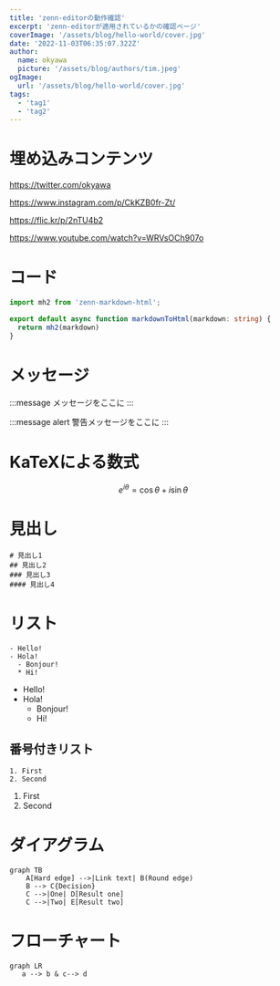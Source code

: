 ```yaml
---
title: 'zenn-editorの動作確認'
excerpt: 'zenn-editorが適用されているかの確認ページ'
coverImage: '/assets/blog/hello-world/cover.jpg'
date: '2022-11-03T06:35:07.322Z'
author:
  name: okyawa
  picture: '/assets/blog/authors/tim.jpeg'
ogImage:
  url: '/assets/blog/hello-world/cover.jpg'
tags: 
  - 'tag1'
  - 'tag2'
---
```


# 埋め込みコンテンツ

https://twitter.com/okyawa

https://www.instagram.com/p/CkKZB0fr-Zt/

https://flic.kr/p/2nTU4b2

https://www.youtube.com/watch?v=WRVsOCh907o

# コード

```ts
import mh2 from 'zenn-markdown-html';

export default async function markdownToHtml(markdown: string) {
  return mh2(markdown)
}
```

# メッセージ

:::message
メッセージをここに
:::

:::message alert
警告メッセージをここに
:::

# KaTeXによる数式

$$
e^{i\theta} = \cos\theta + i\sin\theta
$$

# 見出し

```
# 見出し1
## 見出し2
### 見出し3
#### 見出し4
```

# リスト

```
- Hello!
- Hola!
  - Bonjour!
  * Hi!
```

- Hello!
- Hola!
  - Bonjour!
  * Hi!

## 番号付きリスト

```
1. First
2. Second
```

1. First
2. Second

# ダイアグラム

```mermaid
graph TB
    A[Hard edge] -->|Link text| B(Round edge)
    B --> C{Decision}
    C -->|One| D[Result one]
    C -->|Two| E[Result two]
```

# フローチャート

```mermaid
graph LR
   a --> b & c--> d
```